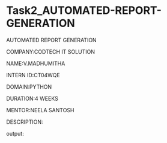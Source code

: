 # Task2_AUTOMATED-REPORT-GENERATION
AUTOMATED REPORT GENERATION

COMPANY:CODTECH IT SOLUTION

NAME:V.MADHUMITHA

INTERN ID:CT04WQE

DOMAIN:PYTHON

DURATION:4 WEEKS

MENTOR:NEELA SANTOSH

DESCRIPTION:


output:
